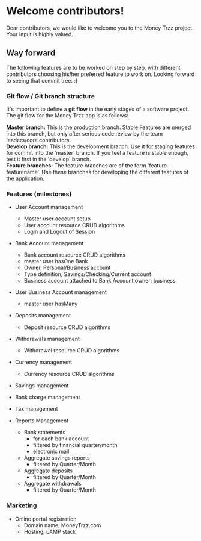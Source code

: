 # Welcome contributors!
Dear contributors, we would like to welcome you to the Money Trzz project. Your input is highly valued.

## Way forward
The following features are to be worked on step by step, with different contributors choosing his/her preferred feature to work on.  Looking forward to seeing that commit tree. :)

### Git flow / Git branch structure
It's important to define a **git flow** in the early stages of a software project. The git flow for the Money Trzz app is as follows:

**Master branch:** This is the production branch. Stable Features are merged into this branch, but only after serious code review by the team leaders/core contributors.  
**Develop branch:** This is the development branch. Use it for staging features for commit into the 'master' branch. If you feel a feature is stable enough, test it first in the 'develop' branch.  
**Feature branches:** The feature branches are of the form 'feature-featurename'. Use these branches for developing the different features of the application.

### Features (milestones)

- User Account management
	- Master user account setup
	- User account resource CRUD algorithms
	- Login and Logout of Session

- Bank Account management 
	- Bank account resource CRUD algorithms
	- master user hasOne Bank
	- Owner, Personal/Business account
	- Type definition, Savings/Checking/Current account
	- Business account attached to Bank Account owner: business

- User Business Account management 
	- master user hasMany

- Deposits management
	- Deposit resource CRUD algorithms

- Withdrawals management
	- Withdrawal resource CRUD algorithms

- Currency management
	- Currency resource CRUD algorithms

- Savings management
- Bank charge management
- Tax management
- Reports Management
	- Bank statements
		- for each bank account
		- filtered by financial quarter/month
		- electronic mail
	- Aggregate savings reports
		- filtered by Quarter/Month
	- Aggregate deposits
		- filtered by Quarter/Month
	- Aggregate withdrawals
		- filtered by Quarter/Month

### Marketing 

- Online portal registration
	- Domain name, MoneyTrzz.com
	- Hosting, LAMP stack
